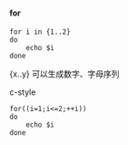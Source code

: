 #### for
```shell
for i in {1..2}
do
    echo $i
done
```

{x..y} 可以生成数字、字母序列

c-style
```shell
for((i=1;i<=2;++i))
do
    echo $i
done
```
